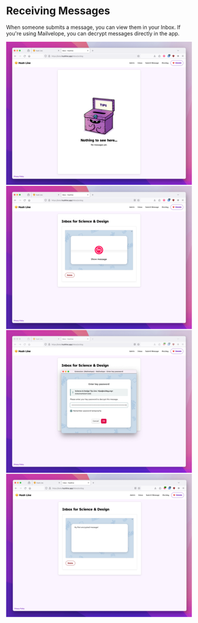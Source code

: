 # Receiving Messages

When someone submits a message, you can view them in your Inbox. If you're using Mailvelope, you can decrypt messages directly in the app.

<img src="../img/Inbox.1.png">
<img src="../img/Read.1.png">
<img src="../img/Read.2.png">
<img src="../img/Read.3.png">